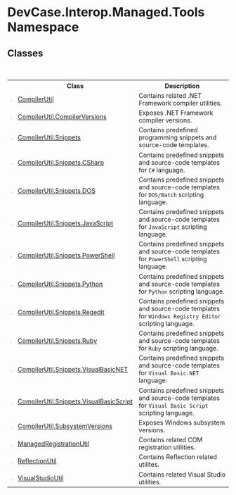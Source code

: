 # DevCase.Interop.Managed.Tools Namespace
 




## Classes
&nbsp;<table><tr><th></th><th>Class</th><th>Description</th></tr><tr><td>![Public class](media/pubclass.gif "Public class")</td><td><a href="T_DevCase_Interop_Managed_Tools_CompilerUtil">CompilerUtil</a></td><td>
Contains related .NET Framework compiler utilities.</td></tr><tr><td>![Public class](media/pubclass.gif "Public class")</td><td><a href="T_DevCase_Interop_Managed_Tools_CompilerUtil_CompilerVersions">CompilerUtil.CompilerVersions</a></td><td>
Exposes .NET Framework compiler versions.</td></tr><tr><td>![Public class](media/pubclass.gif "Public class")</td><td><a href="T_DevCase_Interop_Managed_Tools_CompilerUtil_Snippets">CompilerUtil.Snippets</a></td><td>
Contains predefined programming snippets and source-code templates.</td></tr><tr><td>![Public class](media/pubclass.gif "Public class")</td><td><a href="T_DevCase_Interop_Managed_Tools_CompilerUtil_Snippets_CSharp">CompilerUtil.Snippets.CSharp</a></td><td>
Contains predefined snippets and source-code templates for `C#` language.</td></tr><tr><td>![Public class](media/pubclass.gif "Public class")</td><td><a href="T_DevCase_Interop_Managed_Tools_CompilerUtil_Snippets_DOS">CompilerUtil.Snippets.DOS</a></td><td>
Contains predefined snippets and source-code templates for `DOS/Batch` scripting language.</td></tr><tr><td>![Public class](media/pubclass.gif "Public class")</td><td><a href="T_DevCase_Interop_Managed_Tools_CompilerUtil_Snippets_JavaScript">CompilerUtil.Snippets.JavaScript</a></td><td>
Contains predefined snippets and source-code templates for `JavaScript` scripting language.</td></tr><tr><td>![Public class](media/pubclass.gif "Public class")</td><td><a href="T_DevCase_Interop_Managed_Tools_CompilerUtil_Snippets_PowerShell">CompilerUtil.Snippets.PowerShell</a></td><td>
Contains predefined snippets and source-code templates for `PowerShell` scripting language.</td></tr><tr><td>![Public class](media/pubclass.gif "Public class")</td><td><a href="T_DevCase_Interop_Managed_Tools_CompilerUtil_Snippets_Python">CompilerUtil.Snippets.Python</a></td><td>
Contains predefined snippets and source-code templates for `Python` scripting language.</td></tr><tr><td>![Public class](media/pubclass.gif "Public class")</td><td><a href="T_DevCase_Interop_Managed_Tools_CompilerUtil_Snippets_Regedit">CompilerUtil.Snippets.Regedit</a></td><td>
Contains predefined snippets and source-code templates for `Windows Registry Editor` scripting language.</td></tr><tr><td>![Public class](media/pubclass.gif "Public class")</td><td><a href="T_DevCase_Interop_Managed_Tools_CompilerUtil_Snippets_Ruby">CompilerUtil.Snippets.Ruby</a></td><td>
Contains predefined snippets and source-code templates for `Ruby` scripting language.</td></tr><tr><td>![Public class](media/pubclass.gif "Public class")</td><td><a href="T_DevCase_Interop_Managed_Tools_CompilerUtil_Snippets_VisualBasicNET">CompilerUtil.Snippets.VisualBasicNET</a></td><td>
Contains predefined snippets and source-code templates for `Visual Basic.NET` language.</td></tr><tr><td>![Public class](media/pubclass.gif "Public class")</td><td><a href="T_DevCase_Interop_Managed_Tools_CompilerUtil_Snippets_VisualBasicScript">CompilerUtil.Snippets.VisualBasicScript</a></td><td>
Contains predefined snippets and source-code templates for `Visual Basic Script` scripting language.</td></tr><tr><td>![Public class](media/pubclass.gif "Public class")</td><td><a href="T_DevCase_Interop_Managed_Tools_CompilerUtil_SubsystemVersions">CompilerUtil.SubsystemVersions</a></td><td>
Exposes Windows subsystem versions.</td></tr><tr><td>![Public class](media/pubclass.gif "Public class")</td><td><a href="T_DevCase_Interop_Managed_Tools_ManagedRegistrationUtil">ManagedRegistrationUtil</a></td><td>
Contains related COM registration utilities.</td></tr><tr><td>![Public class](media/pubclass.gif "Public class")</td><td><a href="T_DevCase_Interop_Managed_Tools_ReflectionUtil">ReflectionUtil</a></td><td>
Contains Reflection related utilites.</td></tr><tr><td>![Public class](media/pubclass.gif "Public class")</td><td><a href="T_DevCase_Interop_Managed_Tools_VisualStudioUtil">VisualStudioUtil</a></td><td>
Contains related Visual Studio utilities.</td></tr></table>&nbsp;
